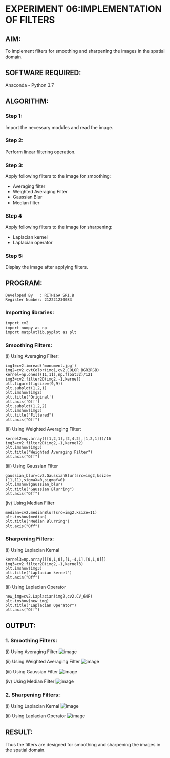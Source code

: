 # EXPERIMENT 06:IMPLEMENTATION OF FILTERS
## AIM:
To implement filters for smoothing and sharpening the images in the spatial domain.

## SOFTWARE REQUIRED:
Anaconda - Python 3.7

## ALGORITHM:
### Step 1:
Import the necessary modules and read the image.
### Step 2:
Perform linear filtering operation.
### Step 3:
Apply following filters to the image for smoothing:
* Averaging filter
* Weighted Averaging Filter
* Gaussian Blur
* Median filter
### Step 4
Apply following filters to the image for sharpening:
* Laplacian kernel
* Laplacian operator
### Step 5: 
Display the image after applying filters.


## PROGRAM:
```
Developed By   : RITHIGA SRI.B
Register Number: 212221230083
````
### Importing libraries:
```
import cv2
import numpy as np
import matplotlib.pyplot as plt
```
### Smoothing Filters:

(i) Using Averaging Filter:
```
img1=cv2.imread('monument.jpg')
img2=cv2.cvtColor(img1,cv2.COLOR_BGR2RGB)
kernel=np.ones((11,11),np.float32)/121
img3=cv2.filter2D(img2,-1,kernel)
plt.figure(figsize=(9,9))
plt.subplot(1,2,1)
plt.imshow(img2)
plt.title('Original')
plt.axis('Off')
plt.subplot(1,2,2)
plt.imshow(img3)
plt.title("Filtered")
plt.axis("Off")
```

(ii) Using Weighted Averaging Filter:
```
kernel2=np.array([[1,2,1],[2,4,2],[1,2,1]])/16
img3=cv2.filter2D(img2,-1,kernel2)
plt.imshow(img3)
plt.title("Weighted Averaging Filter")
plt.axis("Off")
```

(iii) Using Gaussian Filter
```
gaussian_blur=cv2.GaussianBlur(src=img2,ksize=(11,11),sigmaX=0,sigmaY=0)
plt.imshow(gaussian_blur)
plt.title("Gaussian Blurring")
plt.axis("Off")
```

(iv) Using Median Filter
```
median=cv2.medianBlur(src=img2,ksize=11)
plt.imshow(median)
plt.title("Median Blurring")
plt.axis("Off")
```

### Sharpening Filters:
(i) Using Laplacian Kernal
```
kernel3=np.array([[0,1,0],[1,-4,1],[0,1,0]])
img3=cv2.filter2D(img2,-1,kernel3)
plt.imshow(img3)
plt.title("Laplacian kernel")
plt.axis("Off")
```
(ii) Using Laplacian Operator
```
new_img=cv2.Laplacian(img2,cv2.CV_64F)
plt.imshow(new_img)
plt.title("Laplacian Operator")
plt.axis("Off")
```

## OUTPUT:
### 1. Smoothing Filters:

(i) Using Averaging Filter
![image](https://user-images.githubusercontent.com/93427256/230083153-343030cf-0962-42cf-9394-514d13901922.png)

(ii) Using Weighted Averaging Filter
![image](https://user-images.githubusercontent.com/93427256/230083346-3e8c21a6-2e45-46f2-9508-dff3e3f02910.png)

(iii) Using Gaussian Filter
![image](https://user-images.githubusercontent.com/93427256/230083430-5f999c9d-f180-42e7-8dd4-78c0553509df.png)

(iv) Using Median Filter
![image](https://user-images.githubusercontent.com/93427256/230083548-760931cb-b28e-435a-b0e9-0837bcee9111.png)

### 2. Sharpening Filters:
(i) Using Laplacian Kernal
![image](https://user-images.githubusercontent.com/93427256/230083685-32728af5-6be5-4bde-a31b-c8b829982ef7.png)


(ii) Using Laplacian Operator
![image](https://user-images.githubusercontent.com/93427256/230083771-cca85adf-881a-4727-91dc-0a113dcced00.png)


## RESULT:
Thus the filters are designed for smoothing and sharpening the images in the spatial domain.
